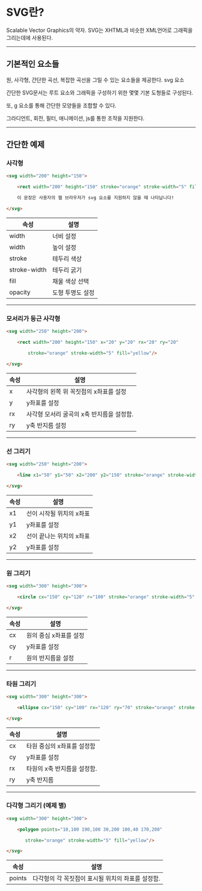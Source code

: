 # SVG란?
Scalable Vector Graphics의 약자.
SVG는 XHTML과 비슷한 XML언어로 그래픽을 그리는데에 사용된다.

---
## 기본적인 요소들      


원, 사각형, 간단한 곡선, 복잡한 곡선을 그릴 수 있는 요소들을 제공한다. svg 요소

간단한 SVG문서는 루트 요소와 그래픽을 구성하기 위한 몇몇 기본 도형들로 구성된다.

또, g 요소를 통해 간단한 모양들을 조합할 수 있다.

그라디언트, 회전, 필터, 애니메이션, js를 통한 조작을 지원한다.

---
## 간단한 예제


### 사각형

```html
<svg width="200" height="150">

    <rect width="200" height="150" stroke="orange" stroke-width="5" fill="yellow"/>

    이 문장은 사용자의 웹 브라우저가 svg 요소를 지원하지 않을 때 나타납니다!

</svg>

```

|속성|설명|
|---|---|
|width|너비 설정|
|width|높이 설정|
|stroke|테두리 색상|
|stroke-width|테두리 굵기|
|fill|채울 색상 선택|
|opacity|도형 투명도 설정|

---
### 모서리가 둥근 사각형
```html
<svg width="250" height="200">

    <rect width="200" height="150" x="20" y="20" rx="20" ry="20"

        stroke="orange" stroke-width="5" fill="yellow"/>

</svg>

```
|속성|설명|
|---|---|
|x|사각형의 왼쪽 위 꼭짓점의 x좌표를 설정|
|y|y좌표를 설정|
|rx|사각형 모서리 굴곡의 x축 반지름을 설정함.|
|ry|y축 반지름 설정|

---
### 선 그리기

```html
<svg width="250" height="200">

    <line x1="50" y1="50" x2="200" y2="150" stroke="orange" stroke-width="5"/>

</svg>
```

|속성|설명|
|---|---|
|x1|선이 시작될 위치의 x좌표|
|y1|y좌표를 설정|
|x2|선이 끝나는 위치의 x좌표|
|y2|y좌표를 설정|


---
### 원 그리기
```html
<svg width="300" height="300">

    <circle cx="150" cy="120" r="100" stroke="orange" stroke-width="5" fill="yellow"/>

</svg>
```

|속성|설명|
|---|---|
|cx|원의 중심 x좌표를 설정|
|cy|y좌표를 설정|
|r|원의 반지름을 설정|

---

### 타원 그리기
```html
<svg width="300" height="300">

    <ellipse cx="150" cy="100" rx="120" ry="70" stroke="orange" stroke-width="5" fill="yellow"/>

</svg>
```

|속성|설명|
|---|---|
|cx|타원 중심의 x좌표를 설정함|
|cy|y좌표를 설정|
|rx|타원의 x축 반지름을 설정함.|
|ry|y축 반지름|

---
### 다각형 그리기 (예제 별)

```html
<svg width="300" height="300">

    <polygon points="10,100 190,100 30,200 100,40 170,200"

       stroke="orange" stroke-width="5" fill="yellow"/>

</svg>
```

|속성|설명|
|---|---|
|points|다각형의 각 꼭짓점이 표시될 위치의 좌표를 설정함.|